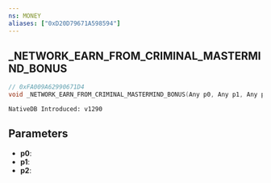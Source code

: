 ```yaml
---
ns: MONEY
aliases: ["0xD20D79671A598594"]
---
```

## _NETWORK_EARN_FROM_CRIMINAL_MASTERMIND_BONUS

```c
// 0xFA009A62990671D4
void _NETWORK_EARN_FROM_CRIMINAL_MASTERMIND_BONUS(Any p0, Any p1, Any p2);
```

```
NativeDB Introduced: v1290
```

## Parameters
* **p0**:
* **p1**:
* **p2**:
